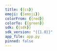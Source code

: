 ```yaml
---
title: {{cs}}
emoji: {{emoji}}
colorFrom: {{red}}
colorTo: {{green}}
sdk: {{sdk}}
sdk_version: "{{1.0}}"
app_file: app.py
pinned: false
---
```

